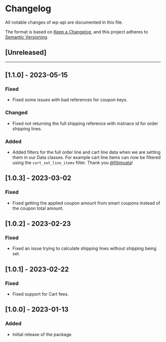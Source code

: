 # Changelog

All notable changes of wp-api are documented in this file.

The format is based on [Keep a Changelog](https://keepachangelog.com/en/1.0.0/),
and this project adheres to [Semantic Versioning](https://semver.org/spec/v2.0.0.html).

## [Unreleased]

------------------

## [1.1.0] - 2023-05-15

### Fixed
* Fixed some issues with bad references for coupon keys.

### Changed
* Fixed not returning the full shipping reference with instnace id for order shipping lines.

### Added
* Added filters for the full order line and cart line data when we are setting them in our Data classes. For example cart line items can now be filtered using the `cart_set_line_items` filter. Thank you [@fitimvata](https://github.com/fitimvata)!

## [1.0.3] - 2023-03-02

### Fixed

* Fixed getting the applied coupon amount from smart coupons instead of the coupon total amount.

## [1.0.2] - 2023-02-23

### Fixed

* Fixed an issue trying to calculate shipping lines without shipping being set.

## [1.0.1] - 2023-02-22

### Fixed

* Fixed support for Cart fees.

## [1.0.0] - 2023-01-13

### Added

* Initial release of the package.
